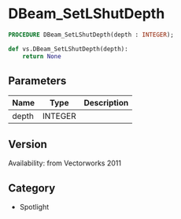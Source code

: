 # DBeam_SetLShutDepth

```pascal
PROCEDURE DBeam_SetLShutDepth(depth : INTEGER);
```

```python
def vs.DBeam_SetLShutDepth(depth):
    return None
```

## Parameters
|Name|Type|Description|
|---|---|---|
|depth|INTEGER|   |

## Version
Availability: from Vectorworks 2011

## Category
* Spotlight

